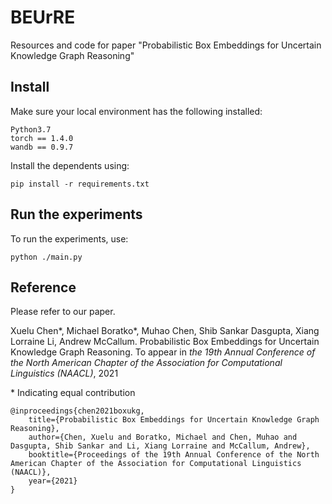 # BEUrRE
Resources and code for paper "Probabilistic Box Embeddings for Uncertain Knowledge Graph Reasoning"

## Install
Make sure your local environment has the following installed:

    Python3.7
    torch == 1.4.0
    wandb == 0.9.7
    
Install the dependents using:

    pip install -r requirements.txt

## Run the experiments
To run the experiments, use:

    python ./main.py


## Reference
Please refer to our paper. 

Xuelu Chen*, Michael Boratko*, Muhao Chen, Shib Sankar Dasgupta, Xiang Lorraine Li, Andrew McCallum. Probabilistic Box Embeddings for Uncertain Knowledge Graph Reasoning. To appear in *the 19th Annual Conference of the North American Chapter of the Association for Computational Linguistics (NAACL)*, 2021

\* Indicating equal contribution



    @inproceedings{chen2021boxukg,
        title={Probabilistic Box Embeddings for Uncertain Knowledge Graph Reasoning},
        author={Chen, Xuelu and Boratko, Michael and Chen, Muhao and Dasgupta, Shib Sankar and Li, Xiang Lorraine and McCallum, Andrew},
        booktitle={Proceedings of the 19th Annual Conference of the North American Chapter of the Association for Computational Linguistics (NAACL)},
        year={2021}
    }
